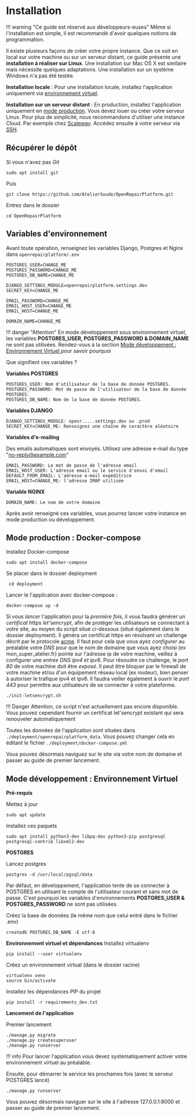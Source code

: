# Installation

!!! warning "Ce guide est réservé aux développeurs-euses"
    Même si l'installation est simple, il est recommandé d'avoir quelques notions de programmation.

Il existe plusieurs façons de créer votre propre instance. Que ce soit en local sur votre machine ou sur un serveur distant, ce guide présente une **installation à réaliser sur Linux**. Une installation sur Mac OS X est similaire mais nécessite quelques adaptations. Une installation sur un système Windows n'a pas été testée. 

**Installation locale** :
Pour une installation locale, installez l'application uniquement via [environnement virtuel](#mode-developpement-environnement-virtuel). 

**Installation sur un serveur distant** :
En production, installez l'application uniquement en [mode production](#mode-production-docker-compose).
Vous devez louer ou créer votre serveur Linux. Pour plus de simplicité, nous recommandons d'utiliser 
une instance Cloud. Par exemple chez [Scaleway](https://www.scaleway.com/fr/elements/). 
Accédez ensuite à votre serveur via [SSH](https://www.scaleway.com/en/docs/configure-new-ssh-key/). 


## Récupérer le dépôt
Si vous n'avez pas *Git*
```
sudo apt install git
```

Puis
```
git clone https://github.com/AtelierSoude/OpenRepairPlatform.git
```
Entrez dans le dossier
```
cd OpenRepairPlatform
```


## Variables d'environnement 

Avant toute opération, renseignez les variables Django, Postgres et Nginx dans `openrepairplatform/.env` 

```
POSTGRES_USER=CHANGE_ME 
POSTGRES_PASSWORD=CHANGE_ME
POSTGRES_DB_NAME=CHANGE_ME

DJANGO_SETTINGS_MODULE=openrepairplatform.settings.dev
SECRET_KEY=CHANGE_ME

EMAIL_PASSWORD=CHANGE_ME
EMAIL_HOST_USER=CHANGE_ME
EMAIL_HOST=CHANGE_ME

DOMAIN_NAME=CHANGE_ME
```

!!! danger "Attention"
    En mode développement sous environnement virtuel, les variables **POSTGRES_USER, POSTGRES_PASSWORD & DOMAIN_NAME** ne sont pas utilisées. Rendez-vous à la section [Mode développement : Environnement Virtuel ](#mode-developpement-environnement-virtuel) pour savoir pourquoi

Que signifient ces variables ?

**Variables POSTGRES**
```
POSTGRES_USER: Nom d'utilisateur de la base de donnée POSTGRES.
POSTGRES_PASSWORD: Mot de passe de l'utilisateur de la base de donnée POSTGRES.
POSTGRES_DB_NAME: Nom de la base de donnée POSTGRES. 

```

**Variables DJANGO**
```
DJANGO_SETTINGS_MODULE: openr.....settings.dev ou .prod
SECRET_KEY=CHANGE_ME: Renseignez une chaîne de caractère aléatoire 
```

**Variables d'e-mailing**

Des emails automatiques sont envoyés. Utilisez une adresse e-mail du type "no-reply@example.com"
```
EMAIL_PASSWORD: Le mot de passe de l'adresse email
EMAIL_HOST_USER: L'adresse email ou le service d'envoi d'email
DEFAULT_FROM_EMAIL: L'adresse e-mail expéditrice 
EMAIL_HOST=CHANGE_ME: l'adresse IMAP utilisée 
```
**Variable NGINX**
```
DOMAIN_NAME: Le nom de votre domaine
```

Après avoir renseigné ces variables, vous pourrez lancer votre instance en mode production ou développement. 


## Mode production : Docker-compose

Installez Docker-compose
```
sudo apt install docker-compose
```

Se placer dans le dossier deployment
```
 cd deployment
```
Lancer le l'application avec docker-compose :

```
docker-compose up -d
```

Si vous *lancer* l'application pour la *première fois*, il vous faudra générer un *certificat* https *let'sencrypt*, afin de protéger les utilisateurs se connectant à votre site, au moyen du script situé ci-dessous (situé également dans le dossier deployment). Il génèra un certificat https en résolvant un challenge décrit par le protocole [acme](https://en.wikipedia.org/wiki/Automated_Certificate_Management_Environment). Il faut pour cela que vous ayez *configurer* au préalable votre *DNS* pour que le nom de domaine que vous ayez choisi (ex mon_super_atelier.fr) pointe sur l'adresse ip de votre machine, veillez à configurer une *entrée DNS ipv4 et ipv6*. Pour résoudre ce challenge, le *port 80* de votre machine doit être *exposé*. Il peut être bloquer par le firewall de votre machine et/ou d'un équipement réseau local (ex routeur), bien penser à autoriser le trafique ipv4 et ipv6. Il faudra veiller également à ouvrir le *port 443* pour permttre aux utilisateurs de se connecter à votre plateforme. 

```
./init-letsencrypt.sh
```

!!! Danger 
    Attention, ce script n'est actuellement pas encore disponible. Vous pouvez cependant fournir un certificat let'sencrypt existant qui sera renouveler automatiquement

Toutes les données de l'application sont situées dans `./deployment/openrepairplatform_data`. Vous pouvez changer cela en éditant le fichier `./deployment/docker-compose.yml` 

Vous pouvez désormais naviguez sur le site via votre nom de domaine et passer au guide de premier lancement.

## Mode développement : Environnement Virtuel 

**Pré-requis**

Mettez à jour 
```
sudo apt update
```

Installez ces paquets 
```
sudo apt install python3-dev libpq-dev python3-pip postgresql postgresql-contrib libxml2-dev
```

**POSTGRES**

Lancez postgres
```
postgres -d /usr/local/pgsql/data
```
Par défaut, en développement, l'application tente de se connecter à POSTGRES en utilisant le compte de l'utilisateur courant et sans mot de passe. C'est pourquoi les variables d'environnements **POSTGRES_USER & POSTGRES_PASSWORD** ne sont pas utilisées. 

Créez la base de données (le même nom que celui entré dans le fichier .env)
```
createdb POSTGRES_DB_NAME -E utf-8
```

**Environnement virtuel et dépendances**
Installez virtualenv 
```
pip install --user virtualenv
```

Créez un environnement virtual (dans le dossier racine)
```
virtualenv venv
source bin/activate
```

Installez les dépendances PIP du projet 
```
pip install -r requirements_dev.txt 
```

**Lancement de l'application**

Premier lancement 
```
./manage.py migrate
./manage.py createsuperuser
./manage.py runserver
```
!!! info 
    Pour lancer l'application vous devez systématiquement activer votre environnement virtuel au préalable.

Ensuite, pour démarrer le service les prochaines fois (avec le serveur POSTGRES lancé)
```
./manage.py runserver
```

Vous pouvez désormais naviguer sur le site à l'adresse 127.0.0.1:8000 et passer au guide de premier lancement.
